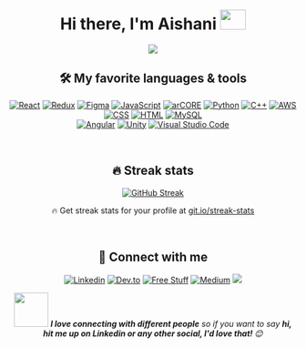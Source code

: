 <div align="center">
   <h1>Hi there, I'm Aishani</a> <img src="https://media.giphy.com/media/hvRJCLFzcasrR4ia7z/giphy.gif" height="35px" width="45px"> </h1>
   
<!-- Typing SVG - https://github.com/Aishanipach/readme-typing-svg -->
<p align="center">
<a href="https://github.com/Aishanipach/readme-typing-svg"><img src="https://readme-typing-svg.herokuapp.com?font=Fira+Code&pause=1000&color=70A4FC&center=true&vCenter=true&width=435&lines=React.js+Developer;Designing%2C+Building+%26+Scaling;Sippin'+Coffee%2C+Missing+Semicolons">
   </a>
</p>

<!-- Some badges are from https://github.com/Ileriayo/markdown-badges -->

## 🛠️ My favorite languages & tools

<p>
    <a href="#"><img alt="React" src="https://img.shields.io/badge/React%20-%2320232a.svg?logo=react&logoColor=%2361DAFB"></a>
   <a href="#"><img alt="Redux" src="https://img.shields.io/badge/Redux%20-black.svg?logo=redux&logoColor=purple"></a>
    <a href="#"><img alt="Figma" src="https://img.shields.io/badge/Figma%20-%18363218.svg?logo=figma&logoColor=white"></a>
    <a href="#"><img alt="JavaScript" src="https://img.shields.io/badge/JavaScript%20-%23F7DF1E.svg?logo=javascript&logoColor=black"></a>
     <a href="#"><img alt="arCORE" src="https://img.shields.io/badge/ARCore%20-%232370ED.svg?logo=google&logoColor=white"></a>
    <a href="#"><img alt="Python" src="https://img.shields.io/badge/Python%20-%2314354C.svg?logo=python&logoColor=white"></a>
<!--     <a href="#"><img alt="C" src="https://img.shields.io/badge/C%20-%232370ED.svg?logo=c&logoColor=white"></a> -->
    <a href="#"><img alt="C++" src="https://img.shields.io/badge/C++%20-%2300599C.svg?logo=c%2B%2B&logoColor=white"></a>
  <a href="#"><img alt="AWS" src="https://img.shields.io/badge/AWS%20-orange.svg?logo=amazonaws&logoColor=white"></a>
    <a href="#"><img alt="CSS" src="https://img.shields.io/badge/CSS%20-%231572B6.svg?logo=css3&logoColor=white"></a>
    <a href="#"><img alt="HTML" src="https://img.shields.io/badge/HTML%20-%23E34F26.svg?logo=html5&logoColor=white"></a>
   <a href="#"><img alt="MySQL" src="https://img.shields.io/badge/MySQL-%2300f.svg?logo=mysql&logoColor=white"></a></br>
    <a href="#"><img alt="Angular" src="https://img.shields.io/badge/Angular%20-%%18363218.svg?logo=angular&logoColor=red"></a>
   <a href="#"><img alt="Unity" src="https://img.shields.io/badge/Unity%20-%2320232a.svg?logo=unity&logoColor=black"></a>
   <a href="#"><img alt="Visual Studio Code" src="https://img.shields.io/badge/Visual%20Studio%20Code-0078d7.svg?logo=visual-studio-code&logoColor=white"></a>
   
</p>
<br>

## 🔥 Streak stats

[![GitHub Streak](https://github-readme-streak-stats.herokuapp.com?user=Aishanipach&theme=tokyonight&hide_border=true&date_format=M%20j%5B%2C%20Y%5D)](https://git.io/streak-stats)
  <p align="center">🔥 Get streak stats for your profile at <a href="https://git.io/streak-stats">git.io/streak-stats</a></p>

   <br> 
   

## 🙋 Connect with me

<!-- Badges template - https://github.com/badges/shields -->
<p align="center">
  <a href="https://www.linkedin.com/in/aishanipachauri/"><img alt="Linkedin" title="Linkedin" src="https://img.shields.io/badge/-Linkedin-blue?style=for-the-badge&logo=linkedin&logoColor=white"/></a>
   <a href="https://dev.to/aishanipach"><img alt="Dev.to" title="Aishani Dev.to" src="https://img.shields.io/badge/DEV.TO-3835D3.svg?&style=for-the-badge&logo=dev-dot-to&logoColor=white"></a>
 <!--<a href="https://www.facebook.com/sparkarhub/portfolios/ig/aishanii.pachauri/"><img alt="SparkAR" title="AR filter" src="https://img.shields.io/badge/-SparkAR-FF5E5B?style=for-the-badge&logo=sparkar&logoColor=white"/></a>-->
  <a href="mailto:aishani.pachauri@gmail.com"><img alt="Free Stuff" title="Free gifts for you" src="https://img.shields.io/badge/-gmail-red?style=for-the-badge&logo=gmail&logoColor=white"/></a>
  <a href="https://aishani-pachauri.medium.com/"><img alt="Medium" title="Medium" src="https://img.shields.io/badge/-Medium-black?style=for-the-badge&logo=medium&logoColor=white"/></a>
  <a href="https://www.behance.net/aishanipachaurii" alt="Behance">
    <img src="https://img.shields.io/badge/-Behance-053EFF?style=for-the-badge&logoColor=FAFAFA&logo=behance"/></a>
 
</p>


<img src="https://media.giphy.com/media/LnQjpWaON8nhr21vNW/giphy.gif" width="60"> <em><b>I love connecting with different people</b> so if you want to say <b>hi, hit me up on Linkedin or any other social, I'd love that! </b> 😊</em>
